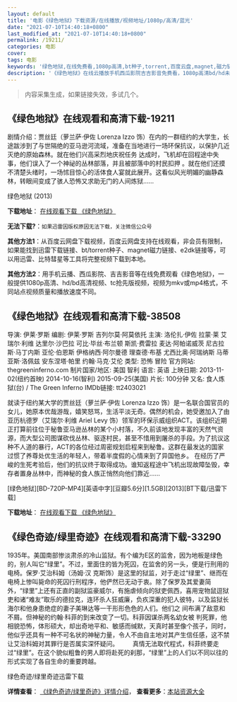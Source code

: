 ```yaml
---
layout: default
title: '电影《绿色地狱》下载资源/在线播放/视频地址/1080p/高清/蓝光'
date: "2021-07-10T14:40:18+0800"
last_modified_at: "2021-07-10T14:40:18+0800"
permalink: /19211/
categories: 电影
cover:
tags: 电影
keywords: '绿色地狱,在线免费看,1080p高清,bt种子,torrent,百度云盘,magnet,磁力链,迅雷下载资源'
description: '《绿色地狱》在线云播放手机西瓜影院吉吉影音免费看，1080p高清bd/hd未删减完整版和tc抢先枪版，mkv/mp4格式，附带bt/torrent种子、magnet/磁力链、百度云盘、网盘资源迅雷下载链接'
---
```


>内容采集生成，如果链接失效，多试几个。


## 《绿色地狱》在线观看和高清下载-19211

剧情介绍：贾丝廷（萝兰萨·伊佐 Lorenza Izzo 饰）在内的一群纽约的大学生，长途跋涉到了与世隔绝的亚马逊河流域，准备在当地进行一场环保抗议，以保护几近灭绝的原始森林。就在他们兴高采烈地庆祝任务 达成时，飞机却在回程途中失事，他们误入了一个神祕的丛林部落，并且被部落中的村民扣押 。就在他们还摸不清楚头绪时，一场怵目惊心的活体食人宴就此展开。这看似风光明媚的幽静森林，转眼间变成了骇人恐怖又求助无门的人间炼狱……


绿色地狱 (2013)

**下载地址**： [在线观看下载 《绿色地狱》](https://www.btbtdy.me/btdy/dy124.html) 


**无法下载?**：`如果迅雷因版权原因无法下载，关注微信公众号 `

**其他方法1**：从百度云网盘下载视频，百度云网盘支持在线观看，非会员有限制，如果能找到迅雷下载链接、bt/torrent种子、magnet磁力链接、e2dk链接等，可以用迅雷、比特彗星等工具将完整视频下载到本地。

**其他方法2**：用手机云播、西瓜影院、吉吉影音等在线免费观看《绿色地狱》，一般提供1080p高清、hd/bd高清视频、tc抢先版视频，视频为mkv或mp4格式，不同站点视频质量和播放速度不同。


## 《绿色地狱》在线观看和高清下载-38508

导演: 伊莱·罗斯 编剧: 伊莱·罗斯 吉列尔莫·阿莫依托 主演: 洛伦扎·伊佐 拉蒙·莱 艾瑞尔·利维 达里尔·沙巴拉 可比·毕丝·布兰顿 斯凯·费雷拉 麦达·阿帕诺威茨 尼古拉斯·马丁内斯 亚伦·伯恩斯 伊格纳西·阿尔曼德 理查德·布基 尤西比奥·阿瑞纳斯 马蒂亚斯·洛佩兹 安东涅塔·帕里 约翰·马克·艾伦 类型: 恐怖 冒险 官方网站: thegreeninferno.com 制片国家/地区: 美国 智利 语言: 英语 上映日期: 2013-11-02(纽约首映) 2014-10-16(智利) 2015-09-25(美国) 片长: 100分钟 又名: 食人炼狱(台) / The Green Inferno IMDb链接: tt2403021

就读于纽约某大学的贾丝廷（萝兰萨·伊佐 Lorenza Izzo 饰）是一名联合国官员的女儿，她原本优哉游哉，嬉笑怒骂，生活平淡无奇。偶然的机会，她受邀加入了由亚历杭德罗（艾瑞尔·利维 Ariel Levy 饰）领军的环保示威组织ACT。该组织近期正打算前往位于秘鲁亚马逊丛林的某个小村落，不久前该地发现丰富的天然气资源，而大型公司图谋砍伐丛林、驱逐村民，甚至不惜用到屠杀的手段。为了抗议这种不人道的暴行，ACT的各位经过周密规划启程来到秘鲁。这群在最发达的国家过惯了养尊处优生活的年轻人，带着半度假的心情来到了异国他乡。 在经历了严峻的生死考验后，他们的抗议终于取得成功。谁知返程途中飞机出现故障坠毁，幸存者置身丛林中，而神秘的食人族正悄然向他们靠近……


[绿色地狱][BD-720P-MP4][英语中字][豆瓣5.6分][1.5GB][2013][BT下载/迅雷下载]

**下载地址**： [在线观看下载 《绿色地狱》](https://www.btdx8.com/torrent/the_green_inferno_2013.html) 


## 《绿色奇迹/绿里奇迹》在线观看和高清下载-33290

1935年。美国南部惨淡肃杀的冷山监狱。有个编为E区的监舍，因为地板是绿色的，别人叫它“绿里”。不过，里面住的皆为死囚，在监舍的另一头，便是行刑用的电椅。保罗&middot;艾治科姆（汤姆&middot;汉 克斯饰）是这里的狱监，对于走过&ldquo;绿里”、继而在电椅上惨叫毙命的死囚行刑程序，他俨然已无动于衷。除了保罗及其爱妻简外，“绿里”上还有正直的副狱监豪威尔，有施虐倾向的狱吏佩西，喜用宠物鼠逗狱吏和诸&ldquo;难友”取乐的德拉克，连环杀人狂威廉，负疚深重的犯人彼特，以及监狱长海尔和他身患绝症的妻子美琳达等一干形形色色的人们。他们之 间布满了敌意和不屑。但神秘的约翰&middot;科菲的到来改变了一切。科菲因谋杀两名幼女被 判死罪，他相貌恐怖，体形硕大，却出奇地平和、敏感而缄默，天真时甚至像个孩子，同时， 他似乎还具有一种不可名状的神秘力量，令人不由自主地对其产生信任感，这不禁让艾治科姆对其罪行是否属实深怀疑问。 　　真情无法取代程式，科菲终要走过&ldquo;绿里”。在这个貌似粗鲁的男人即将赴死的刹那，&ldquo;绿里”上的人们以不同以往的形式实现了各自生命的重要跨越。


绿色奇迹/绿里奇迹迅雷下载

**详情查看**： [《绿色奇迹/绿里奇迹》详情介绍](/movie/33290/)， **查看更多**：[本站资源大全](/movie/t/all/)

